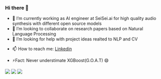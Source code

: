 ### Hi there 👋


<!-- **sachin7695/Sachin7695** is a ✨ _special_ ✨ repository because its `README.md` (this file) appears on your GitHub profile. -->

<!-- Here are some ideas to get you started: -->

<!-- 🔭 I’m currently working with AUV Team Tiburon, NIT Rourkela --->
- 🌱 I’m currently working as  AI engineer at SeiSei.ai for high quality audio synthesis with different open source models
- 👯 I’m looking to collaborate on research papers based on Natural Language Processing
 - 🤔 I’m looking for help with project ideas realted to NLP and CV
<!-- - 💬 Ask me about  -->
- 📫 How to reach me: [Linkedin](https://www.linkedin.com/in/sachin-kumar-m-865807129/)
<!-- - 😄 Pronouns: ... -->
- ⚡Fact:  Never understimate XGBoost(G.O.A.T) 😄

<img src="https://github-readme-stats.vercel.app/api?username=sachin7695&hide_border=true&count_private=true&show_icons=true&theme=radical" align="centre">
<img src ="https://github-readme-stats.vercel.app/api/top-langs?username=sachin7695&show_icons=true&locale=en&layout=compact&hide_border=true&theme=radical" align ="centre">
<img src ="https://github-readme-streak-stats.herokuapp.com/?user=sachin7695&theme=black-ice&hide_border=true&stroke=0000&background=0D1117&ring=e05397&fire=e05397&currStreakLabel=e05397">
<!-- <img src="https://activity-graph.herokuapp.com/graph?username=sachin7695&bg_color=0D1117&color=e05397&line=e05397&point=FFFFFF&hide_border=true&"> -->

